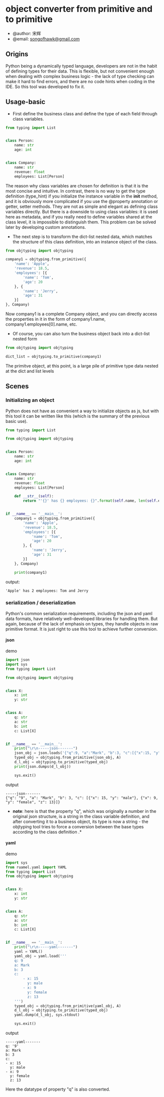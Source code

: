 # object converter from primitive and to primitive
- @author: 宋辉
- @email: songofhawk@gmail.com

## Origins
Python being a dynamically typed language, developers are not in the habit of defining types for their data. This is flexible, but not convenient enough when dealing with complex business logic - the lack of type checking can make it hard to find errors, and there are no code hints when coding in the IDE. So this tool was developed to fix it.

## Usage-basic
* First define the business class and define the type of each field through class variables.

```python
from typing import List


class Person:
    name: str
    age: int


class Company:
    name: str
    revenue: float
    employees: List[Person]
```
The reason why class variables are chosen for definition is that it is the most concise and intuitive. In contrast, there is no way to get the type definition (type_hint) if you initialize the instance variable in the __init__ method, and it is obviously more complicated if you use the @property annotation or getter, setter methods. They are not as simple and elegant as defining class variables directly. But there is a downside to using class variables: it is used here as metadata, and if you really need to define variables shared at the class level, it is impossible to distinguish them. This problem can be solved later by developing custom annotations.

* The next step is to transform the dict-list nested data, which matches the structure of this class definition, into an instance object of the class.
```python
from objtyping import objtyping

company1 = objtyping.from_primitive({
    'name': 'Apple',
    'revenue': 18.5,
    'employees': [{
        'name': 'Tom',
        'age': 20
    }, {
        'name': 'Jerry',
        'age': 31
    }]
}, Company)

```
Now company1 is a complete Company object, and you can directly access the properties in it in the form of company1.name, company1.employees[0].name, etc.

* Of course, you can also turn the business object back into a dict-list nested form
```python
from objtyping import objtyping

dict_list = objtyping.to_primitive(company1)
```
The primitve object, at this point, is a large pile of primitive type data nested at the dict and list levels


## Scenes
### Initializing an object
Python does not have as convenient a way to initialize objects as js, but with this tool it can be written like this (which is the summary of the previous basic use).
```python
from typing import List

from objtyping import objtyping


class Person:
    name: str
    age: int


class Company:
    name: str
    revenue: float
    employees: List[Person]

    def __str__(self):  
        return "'{}' has {} employees: {}".format(self.name, len(self.employees), ' and '.join(map(lambda emp: emp.name, self.employees)))


if __name__ == '__main__':
    company1 = objtyping.from_primitive({
        'name': 'Apple',
        'revenue': 18.5,
        'employees': [{
            'name': 'Tom',
            'age': 20
        }, {
            'name': 'Jerry',
            'age': 31
        }]
    }, Company)

    print(company1)

```

output:
```console
'Apple' has 2 employees: Tom and Jerry
```

### serialization / deserialization
Python's common serialization requirements, including the json and yaml data formats, have relatively well-developed libraries for handling them. But again, because of the lack of emphasis on types, they handle objects in raw primitive format. It is just right to use this tool to achieve further conversion.

#### json
demo
```python
import json
import sys
from typing import List

from objtyping import objtyping


class X:
    x: int
    y: str


class A:
    q: str
    a: str
    b: int
    c: List[X]


if __name__ == '__main__':
    print("\r\n-----json-------")
    json_obj = json.loads('{"q":9, "a":"Mark", "b":3, "c":[{"x":15, "y":"male"},{"x":9, "y":"female", "z":13}]}')
    typed_obj = objtyping.from_primitive(json_obj, A)
    d_l_obj = objtyping.to_primitive(typed_obj)
    print(json.dumps(d_l_obj))

    sys.exit()

```

output
```console
-----json-------
{"q": "9", "a": "Mark", "b": 3, "c": [{"x": 15, "y": "male"}, {"x": 9, "y": "female", "z": 13}]}
```

* **note**: here is that the property "q", which was originally a number in the original json structure, is a string in the class variable definition, and after converting it to a business object, its type is now a string - the objtyping tool tries to force a conversion between the base types according to the class definition .*

#### yaml
demo
```python
import sys
from ruamel.yaml import YAML
from typing import List
from objtyping import objtyping


class X:
    x: int
    y: str


class A:
    q: str
    a: str
    b: int
    c: List[X]


if __name__ == '__main__':
    print("\r\n-----yaml-------")
    yaml = YAML()
    yaml_obj = yaml.load('''
    q: 9
    a: Mark
    b: 3
    c:
        - x: 15
          y: male
        - x: 9
          y: female
          z: 13    
    ''')
    typed_obj = objtyping.from_primitive(yaml_obj, A)
    d_l_obj = objtyping.to_primitive(typed_obj)
    yaml.dump(d_l_obj, sys.stdout)

    sys.exit()

```

output
```console
-----yaml-------
q: '9'
a: Mark
b: 3
c:
- x: 15
  y: male
- x: 9
  y: female
  z: 13
```

Here the datatype of property "q" is also converted.

